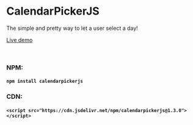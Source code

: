 # CalendarPickerJS

The simple and pretty way to let a user select a day!

[Live demo](https://mathiaspicker.com/CalendarPickerJS)

&nbsp;

### NPM:
#### `npm install calendarpickerjs`

### CDN:
#### `<script src="https://cdn.jsdelivr.net/npm/calendarpickerjs@1.3.0"></script>`
